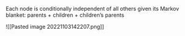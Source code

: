 Each node is conditionally independent of all others given its Markov blanket: parents + children + children’s parents

![[Pasted image 20221103142207.png]]

